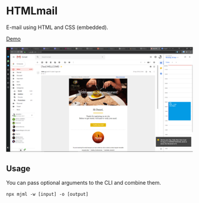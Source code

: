 # HTMLmail

E-mail using HTML and CSS (embedded).

[Demo](https://jeandevonne.github.io/HTMLmail/)

![Figure](test/screenshot.png)

## Usage

You can pass optional arguments to the CLI and combine them.

```
npx mjml -w [input] -o [output]
```
